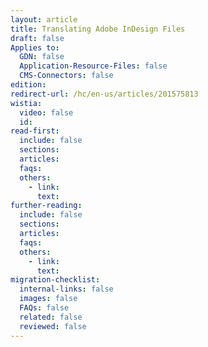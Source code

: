 ```yaml
---
layout: article
title: Translating Adobe InDesign Files
draft: false
Applies to:
  GDN: false
  Application-Resource-Files: false
  CMS-Connectors: false
edition:
redirect-url: /hc/en-us/articles/201575813
wistia:
  video: false
  id:
read-first:
  include: false
  sections:
  articles:
  faqs:
  others:
    - link:
      text:
further-reading:
  include: false
  sections:
  articles:
  faqs:
  others:
    - link:
      text:
migration-checklist:
  internal-links: false
  images: false
  FAQs: false
  related: false
  reviewed: false
---
```



